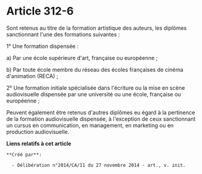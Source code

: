 # Article 312-6

Sont retenus au titre de la formation artistique des auteurs, les diplômes sanctionnant l'une des formations suivantes : 

1° Une formation dispensée : 

a) Par une école supérieure d'art, française ou européenne ; 

b) Par toute école membre du réseau des écoles françaises de cinéma d'animation (RECA) ; 

2° Une formation initiale spécialisée dans l'écriture ou la mise en scène audiovisuelle dispensée par une université ou une
école, française ou européenne ; 

Peuvent également être retenus d'autres diplômes eu égard à la pertinence de la formation audiovisuelle dispensée, à
l'exception de ceux sanctionnant un cursus en communication, en management, en marketing ou en production audiovisuelle.

**Liens relatifs à cet article**

	**Créé par**:

	  - Délibération n°2014/CA/11 du 27 novembre 2014 - art., v. init.
